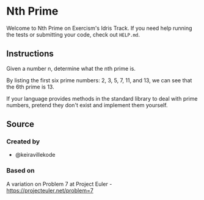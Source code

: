 # Nth Prime

Welcome to Nth Prime on Exercism's Idris Track.
If you need help running the tests or submitting your code, check out `HELP.md`.

## Instructions

Given a number n, determine what the nth prime is.

By listing the first six prime numbers: 2, 3, 5, 7, 11, and 13, we can see that the 6th prime is 13.

If your language provides methods in the standard library to deal with prime numbers, pretend they don't exist and implement them yourself.

## Source

### Created by

- @keiravillekode

### Based on

A variation on Problem 7 at Project Euler - https://projecteuler.net/problem=7